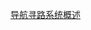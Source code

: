 [导航寻路系统概述](file:///D:/Obsidian%20Unity/Unity/Unity%E5%9B%9B%E9%83%A8%E6%9B%B2/Assets/Scripts/Unity%C2%B7%E6%A0%B8%E5%BF%83/%E5%AF%BC%E8%88%AA%E5%AF%BB%E8%B7%AF%E7%B3%BB%E7%BB%9F/Lesson56_%E5%AF%BC%E8%88%AA%E5%AF%BB%E8%B7%AF%E7%B3%BB%E7%BB%9F%E6%A6%82%E8%BF%B0.cs)